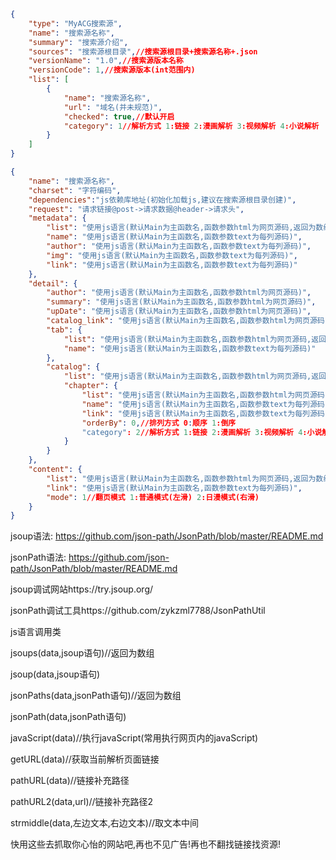 ```json
{
    "type": "MyACG搜索源",
    "name": "搜索源名称",
    "summary": "搜索源介绍",
    "sources": "搜索源根目录",//搜索源根目录+搜索源名称+.json
    "versionName": "1.0",//搜索源版本名称
    "versionCode": 1,//搜索源版本(int范围内)
    "list": [
        {
            "name": "搜索源名称",
            "url": "域名(并未规范)",
            "checked": true,//默认开启
            "category": 1//解析方式 1:链接 2:漫画解析 3:视频解析 4:小说解析
        }
    ]
}
```
```json
{
    "name": "搜索源名称",
    "charset": "字符编码",
    "dependencies":"js依赖库地址(初始化加载js,建议在搜索源根目录创建)",
    "request": "请求链接@post->请求数据@header->请求头",
    "metadata": {
        "list": "使用js语言(默认Main为主函数名,函数参数html为网页源码,返回为数组)",
        "name": "使用js语言(默认Main为主函数名,函数参数text为每列源码)",
        "author": "使用js语言(默认Main为主函数名,函数参数text为每列源码)",
        "img": "使用js语言(默认Main为主函数名,函数参数text为每列源码)",
        "link": "使用js语言(默认Main为主函数名,函数参数text为每列源码)"
    },
    "detail": {
        "author": "使用js语言(默认Main为主函数名,函数参数html为网页源码)",
        "summary": "使用js语言(默认Main为主函数名,函数参数html为网页源码)",
        "upDate": "使用js语言(默认Main为主函数名,函数参数html为网页源码)",
        "catalog_link": "使用js语言(默认Main为主函数名,函数参数html为网页源码)",
        "tab": {
            "list": "使用js语言(默认Main为主函数名,函数参数html为网页源码,返回为数组)",
            "name": "使用js语言(默认Main为主函数名,函数参数text为每列源码)"
        },
        "catalog": {
            "list": "使用js语言(默认Main为主函数名,函数参数html为网页源码,返回为数组)",
            "chapter": {
                "list": "使用js语言(默认Main为主函数名,函数参数html为网页源码,返回为数组)",
                "name": "使用js语言(默认Main为主函数名,函数参数text为每列源码)",
                "link": "使用js语言(默认Main为主函数名,函数参数text为每列源码)",
                "orderBy": 0,//排列方式 0:顺序 1:倒序
                "category": 2//解析方式 1:链接 2:漫画解析 3:视频解析 4:小说解析
            }
        }
    },
    "content": {
        "list": "使用js语言(默认Main为主函数名,函数参数html为网页源码,返回为数组)",
        "link": "使用js语言(默认Main为主函数名,函数参数text为每列源码)",
        "mode": 1//翻页模式 1:普通模式(左滑) 2:日漫模式(右滑)
    }
}
```

jsoup语法:
https://github.com/json-path/JsonPath/blob/master/README.md

jsonPath语法:
https://github.com/json-path/JsonPath/blob/master/README.md

jsoup调试网站https://try.jsoup.org/

jsonPath调试工具https://github.com/zykzml7788/JsonPathUtil

js语言调用类

jsoups(data,jsoup语句)//返回为数组

jsoup(data,jsoup语句)

jsonPaths(data,jsonPath语句)//返回为数组

jsonPath(data,jsonPath语句)

javaScript(data)//执行javaScript(常用执行网页内的javaScript)

getURL(data)//获取当前解析页面链接

pathURL(data)//链接补充路径

pathURL2(data,url)//链接补充路径2

strmiddle(data,左边文本,右边文本)//取文本中间

快用这些去抓取你心怡的网站吧,再也不见广告!再也不翻找链接找资源!